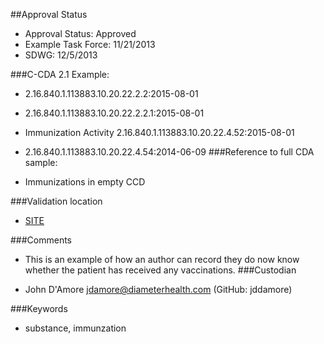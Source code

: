 ##Approval Status 

* Approval Status: Approved
* Example Task Force: 11/21/2013
* SDWG: 12/5/2013


###C-CDA 2.1 Example: 

* 2.16.840.1.113883.10.20.22.2.2:2015-08-01

* 2.16.840.1.113883.10.20.22.2.2.1:2015-08-01

* Immunization Activity 2.16.840.1.113883.10.20.22.4.52:2015-08-01

* 2.16.840.1.113883.10.20.22.4.54:2014-06-09
###Reference to full CDA sample:
* Immunizations in empty CCD


###Validation location

* [SITE](https://sitenv.org/c-cda-validator)


###Comments

* This is an example of how an author can record they do now know whether the patient has received any vaccinations.
###Custodian

* John D'Amore jdamore@diameterhealth.com (GitHub: jddamore)



###Keywords

* substance, immunzation
